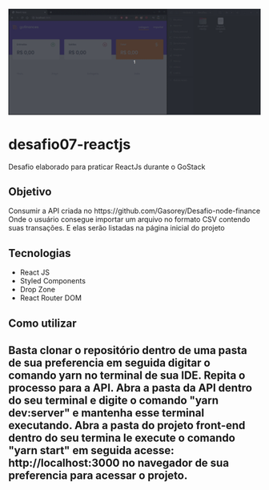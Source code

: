 ![GoFinance](GoFinances.gif)

# desafio07-reactjs
Desafio elaborado para praticar ReactJs durante o GoStack

<h2>Objetivo</h2>
<p>Consumir a API criada no https://github.com/Gasorey/Desafio-node-finance
  Onde o usuário consegue importar um arquivo no formato CSV contendo suas transações.
  E elas serão listadas na página inicial do projeto
</p>
<h2>Tecnologias</h2>
<ul>
  <li>React JS</li>
  <li>Styled Components</li>
  <li>Drop Zone</li>
  <li>React Router DOM</li>
</ul>

<h2>Como utilizar<h2>
<p>Basta clonar o repositório dentro de uma pasta de sua preferencia em seguida digitar o comando yarn 
no terminal de sua IDE. Repita o processo para a API.
Abra a pasta da API dentro do seu terminal e digite o comando "yarn dev:server" e mantenha esse terminal executando.
Abra a pasta do projeto front-end dentro do seu termina le execute o comando "yarn start" em seguida acesse:
http://localhost:3000 no navegador de sua preferencia para acessar o projeto.
<p>
